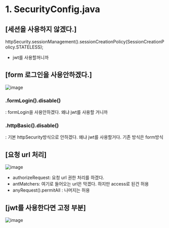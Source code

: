 # 1. SecurityConfig.java

## [세션을 사용하지 않겠다.]

 httpSecurity.sessionManagement().sessionCreationPolicy(SessionCreationPolicy.STATELESS);
 
 - jwt를 사용할꺼니까
 
## [form 로그인을 사용안하겠다.]

![image](https://user-images.githubusercontent.com/108928206/198175604-278f179a-ad0f-4962-90e8-1e30d080d2d8.png)

### .formLogin().disable() 

: formLogin을 사용안하겠다. 왜냐 jwt를 사용할 거니까

### .httpBasic().disable()

: 기본 httpSecurity방식으로 안하겠다. 왜냐 jwt를 사용할거다. 기존 방식은 form방식

## [요청 url 처리]

![image](https://user-images.githubusercontent.com/108928206/198175292-1173b875-3103-4eb3-a0b6-bff9fae7a681.png)

- authorizeRequest: 요청 url 권한 처리를 하겠다.
- antMatchers: 여기로 들어오는 url은 막겠다. 하지만 access로 된건 허용
- anyRequest().permitAll : 나머지는 허용

## [jwt를 사용한다면 고정 부분]

![image](https://user-images.githubusercontent.com/108928206/198175734-8ecfb7f0-c628-4e99-99d8-66204921498f.png)



